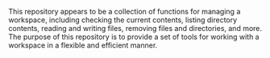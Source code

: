 This repository appears to be a collection of functions for managing a workspace, including checking the current contents, listing directory contents, reading and writing files, removing files and directories, and more. The purpose of this repository is to provide a set of tools for working with a workspace in a flexible and efficient manner.